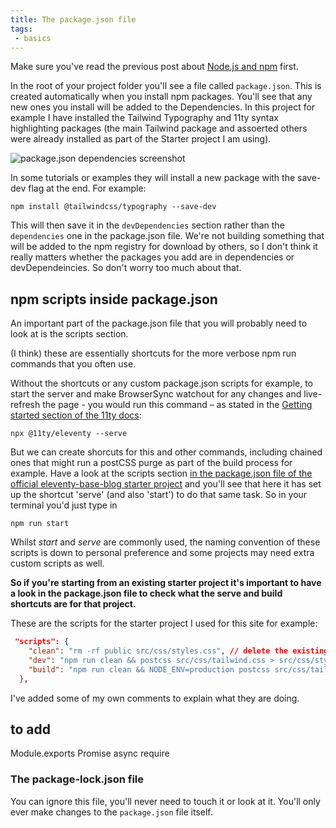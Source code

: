 ```yaml
---
title: The package.json file
tags: 
 - basics
---
```

Make sure you've read the previous post about [Node.js and npm](/node-js-basics) first.

In the root of your project folder you'll see a file called `package.json`. This is created automatically when you install npm packages. You'll see that any new ones you install will be added to the Dependencies. In this project for example I have installed the Tailwind Typography and 11ty syntax highlighting packages (the main Tailwind package and assoerted others were already installed as part of the Starter project I am using).

![package.json dependencies screenshot](https://p67.p3.n0.cdn.getcloudapp.com/items/eDuw1Ny7/Image%202020-12-07%20at%202.44.05%20pm.jpg?v=27c7bec7efa6525a1e2626bc5cc45673)

In some tutorials or examples they will install a new package with the save-dev flag at the end. For example:

```
npm install @tailwindcss/typography --save-dev
```
 

This will then save it in the `devDependencies` section rather than the `dependencies` one in the package.json file. We're not building something that will be added to the npm registry for download by others, so I don't think it really matters whether the packages you add are in dependencies or devDependeincies. So don't worry too much about that.


## npm scripts inside package.json
An important part of the package.json file that you will probably need to look at is the scripts section.

(I think) these are essentially shortcuts for the more verbose npm run commands that you often use. 

Without the shortcuts or any custom package.json scripts for example, to start the server and make BrowserSync watchout for any changes and live-refresh the page - you would run this command – as stated in the [Getting started section of the 11ty docs](https://www.11ty.dev/docs/getting-started/):

```
npx @11ty/eleventy --serve
```
But we can create shorcuts for this and other commands, including chained ones that might run a postCSS purge as part of the build process for example. Have a look at the scripts section [in the package.json file of the official eleventy-base-blog starter project](https://github.com/11ty/eleventy-base-blog/blob/master/package.json) and you'll see that here it has set up the shortcut
'serve' (and also 'start') to do that same task. So in your terminal you'd just type in 
```
npm run start
```

Whilst *start* and *serve* are commonly used, the naming convention of these scripts is down to personal preference and some projects may need extra custom scripts as well.

**So if you're starting from an existing starter project it's important to have a look in the package.json file to check what the serve and build shortcuts are for that project.**

These are the scripts for the starter project I used for this site for example:
``` json
 "scripts": {
    "clean": "rm -rf public src/css/styles.css", // delete the existing styles.css file
    "dev": "npm run clean && postcss src/css/tailwind.css > src/css/styles.css && eleventy --serve", // run the clean script above, then use postcss to compile the tailwind css file into the style.css one - and it will purge all the unused CSS classes in the process
    "build": "npm run clean && NODE_ENV=production postcss src/css/tailwind.css > src/css/styles.css && eleventy" // The same as above except we have set the environment variable to production, which may add in things like html minification
  },
```
I've added some of my own comments to explain what they are doing.



## to add
Module.exports
Promise async
require

### The package-lock.json file
You can ignore this file, you'll never need to touch it or look at it. You'll only ever make changes to the `package.json` file itself.